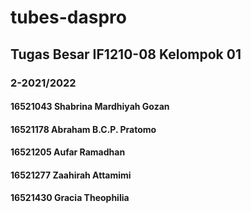 # tubes-daspro

## Tugas Besar IF1210-08 Kelompok 01
### 2-2021/2022

#### 16521043 Shabrina Mardhiyah Gozan
#### 16521178 Abraham B.C.P. Pratomo
#### 16521205 Aufar Ramadhan
#### 16521277 Zaahirah Attamimi
#### 16521430 Gracia Theophilia
